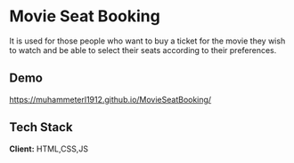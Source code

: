 
# Movie Seat Booking

It is used for those people who want to buy a ticket for the movie they wish to watch and be able to select their seats according to their preferences.


## Demo

https://muhammeterl1912.github.io/MovieSeatBooking/


## Tech Stack

**Client:** HTML,CSS,JS




